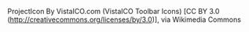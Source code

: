 ProjectIcon By VistaICO.com (VistaICO Toolbar Icons) [CC BY 3.0 (http://creativecommons.org/licenses/by/3.0)], via Wikimedia Commons